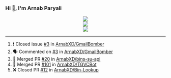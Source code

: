 ### Hi 👋, I'm Arnab Paryali

<div align="center">
<img src="https://github-readme-stats.vercel.app/api?username=ArnabXD&theme=react&show_icons=true&count_private=true">
</div>
<div align="center">
<img src="https://github-readme-stats.vercel.app/api/top-langs/?username=ArnabXD&theme=tokyonight&layout=compact&langs_count=5">
</div>
<div align="center">
<img src="https://github-readme-streak-stats.herokuapp.com?user=ArnabXD&theme=tokyonight&date_format=j%20M%5B%20Y%5D"/>
</div>

---

<!--START_SECTION:activity-->
1. ❗️ Closed issue [#3](https://github.com/ArnabXD/GmailBomber/issues/3) in [ArnabXD/GmailBomber](https://github.com/ArnabXD/GmailBomber)
2. 🗣 Commented on [#3](https://github.com/ArnabXD/GmailBomber/issues/3) in [ArnabXD/GmailBomber](https://github.com/ArnabXD/GmailBomber)
3. 🎉 Merged PR [#20](https://github.com/ArnabXD/bins-su-api/pull/20) in [ArnabXD/bins-su-api](https://github.com/ArnabXD/bins-su-api)
4. 🎉 Merged PR [#101](https://github.com/ArnabXD/TGVCBot/pull/101) in [ArnabXD/TGVCBot](https://github.com/ArnabXD/TGVCBot)
5. ❌ Closed PR [#12](https://github.com/ArnabXD/Bin-Lookup/pull/12) in [ArnabXD/Bin-Lookup](https://github.com/ArnabXD/Bin-Lookup)
<!--END_SECTION:activity-->
